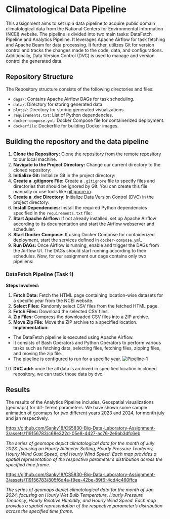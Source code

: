# Climatological Data Pipeline

This assignment aims to set up a data pipeline to acquire public domain climatological data from the National Centers for Environmental Information (NCEI) website. The pipeline is divided into two main tasks: DataFetch Pipeline and Analytics Pipeline. It leverages Apache Airflow for task fetching and Apache Beam for data processing. It further, utilizes Git for version control and tracks the changes made to the code, data, and configurations. Additionally, Data Version Control (DVC) is used to manage and version control the generated data.

## Repository Structure

The Repository structure consists of the following directories and files:

- `dags/`: Contains Apache Airflow DAGs for task scheduling.
- `data/`: Directory for storing generated data.
- `plots/`: Directory for storing generated visualizations.
- `requirements.txt`: List of Python dependencies.
- `docker-compose.yml`: Docker Compose file for containerized deployment.
- `dockerfile`: Dockerfile for building Docker images.
## Building the repository and the data pipeline
1. **Clone the Repository:** 
   Clone the repository from the remote repository to our local machine.
2. **Navigate to the Project Directory:** 
Change our current directory to the cloned repository:
3. **Initialize Git:** 
Initialize Git in the project directory:
4. **Create a .gitignore File:** 
Create a `.gitignore` file to specify files and directories that should be ignored by Git. You can create this file manually or use tools like [gitignore.io](https://www.gitignore.io/).
5. **Create a .dvc Directory:** 
Initialize Data Version Control (DVC) in the project directory:
6. **Install Dependencies:** 
Install the required Python dependencies specified in the `requirements.txt` file:
7. **Start Apache Airflow:** 
If not already installed, set up Apache Airflow according to its documentation and start the Airflow webserver and scheduler.
8. **Start Docker Compose:** 
If using Docker Compose for containerized deployment, start the services defined in `docker-compose.yml`.
9. **Run DAGs:** 
Once Airflow is running, enable and trigger the DAGs from the Airflow UI. The DAGs should start running according to their schedules.
Now, for our assignment our dags contains only two pipeliens:
### DataFetch Pipeline (Task 1)
**Steps Involved:**
1. **Fetch Data:** Fetch the HTML page containing location-wise datasets for a specific year from the NCEI website.
2. **Select Files:** Randomly select CSV files from the fetched HTML page.
3. **Fetch Files:** Download the selected CSV files.
4. **Zip Files:** Compress the downloaded CSV files into a ZIP archive.
5. **Move Zip File:** Move the ZIP archive to a specified location.
**Implementation:**
- The DataFetch pipeline is executed using Apache Airflow.
- It consists of Bash Operators and Python Operators to perform various tasks such as fetching data, selecting files, fetching files, zipping files, and moving the zip file.
- The pipeline is configured to run for a specific year.
![Pipeline-1](https://github.com/Sanky18/CS5830-Big-Data-Laboratory-Assignment-3/assets/119156783/606afaed-b163-408b-8d55-5e9d30b6abe5)

10. **DVC add:**
once the all data is archived in specified location in cloned repository, we can track those data by dvc. 

## Results
The results of the Analytics Pipeline includes, Geospatial visualizations (geomaps) for dif-
ferent parameters. We have shown some sample animation of geomaps for two different years 2023 and
2024, for month july and jan respectively.

https://github.com/Sanky18/CS5830-Big-Data-Laboratory-Assignment-3/assets/119156783/c68e322d-05e8-4427-ac76-2e9ab3dfc6eb


*The series of geomaps depict climatological data for the month of July 2023, focusing on Hourly Altimeter Setting, Hourly Pressure Tendency, Hourly Wind Gust Speed, and
Hourly Wind Speed. Each map provides a spatial representation of the respective parameter’s
distribution across the specified time frame.*



https://github.com/Sanky18/CS5830-Big-Data-Laboratory-Assignment-3/assets/119156783/805f6d4a-f9ee-42be-89f6-4cd4c460ffca

*The series of geomaps depict climatological data for the month of Jan 2024, focusing on Hourly Wet Bulb Temperature, Hourly Pressure Tendency, Hourly Relative Humidity,
and Hourly Wind Speed. Each map provides a spatial representation of the respective parameter’s distribution across the specified time frame.*

